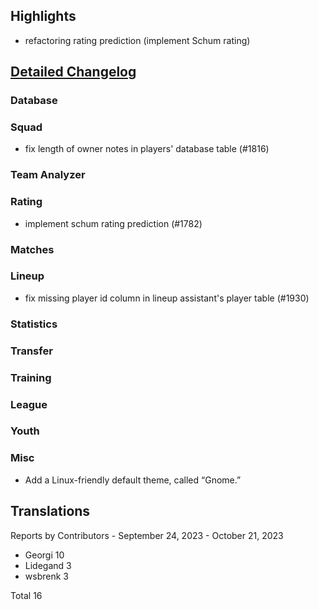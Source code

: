 

## Highlights
* refactoring rating prediction (implement Schum rating)


## [Detailed Changelog](https://github.com/ho-dev/HattrickOrganizer/issues?q=milestone%3A8.0)

### Database

### Squad
* fix length of owner notes in players' database table (#1816)

### Team Analyzer

### Rating
* implement schum rating prediction (#1782)

### Matches

### Lineup
* fix missing player id column in lineup assistant's player table (#1930)

### Statistics

### Transfer

### Training

### League

### Youth

### Misc
* Add a Linux-friendly default theme, called “Gnome.”

## Translations

Reports by Contributors - September 24, 2023 - October 21, 2023

* Georgi 10
* Lidegand 3
* wsbrenk 3

Total 16
